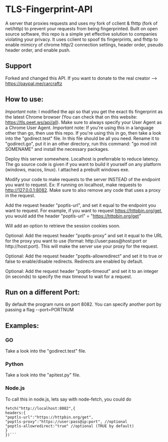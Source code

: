 # TLS-Fingerprint-API

A server that proxies requests and uses my fork of cclient & fhttp (fork of net/http) to prevent your requests from being fingerprinted. Built on open source software, this repo is a simple yet effective solution to companies violating your privacy. It uses cclient to spoof tls fingerprints, and fhttp to enable mimicry of chrome http/2 connection settings, header order, pseudo header order, and enable push.

## Support

Forked and changed this API. If you want to donate to the real creator --> https://paypal.me/carcraftz

## How to use:

*Important* note: I modified the api so that you get the exact tls fingerprint as the latest Chrome browser (You can check that on this website: https://tls.peet.ws/api/all). Make sure to always specify your User Agent as a Chrome User Agent.
*Important* note: If you're using this in a language other than go, then use this repo. If you're using this in go, then take a look into the "godirect.test" file. In this file should be all you need. Rename it to "godirect.go", put it in an other directory, run this command: "go mod init SOMENAME" and install the necessary packages.

Deploy this server somewhere. Localhost is preferrable to reduce latency. The go source code is given if you want to build it yourself on any platform (windows, macos, linux). I attached a prebuilt windows exe.

Modify your code to make requests to the server INSTEAD of the endpoint you want to request. Ex: If running on localhost, make requests to http://127.0.0.1:8082. Make sure to also remove any code that uses a proxy in the request.

Add the request header "poptls-url", and set it equal to the endpoint you want to request. For example, if you want to request https://httpbin.org/get, you would add the header "poptls-url" = "https://httpbin.org/get"

Will add an option to retrieve the session cookies soon.

Optional: Add the request header "poptls-proxy" and set it equal to the URL for the proxy you want to use (format: http://user:pass@host:port or http://host:port). This will make the server use your proxy for the request.

Optional: Add the request header "poptls-allowredirect" and set it to true or false to enable/disable redirects. Redirects are enabled by default.

Optional: Add the request header "poptls-timeout" and set it to an integer (in seconds) to specify the max timeout to wait for a request.



## Run on a different Port:

By default the program runs on port 8082. You can specify another port by passing a flag --port=PORTNUM

## Examples:

### GO

Take a look into the "godirect.test" file.

### Python

Take a look into the "apitest.py" file.

### Node.js

To call this in node.js, lets say with node-fetch, you could do

````
fetch("http://localhost:8082",{
headers:{
"poptls-url":"https://httpbin.org/get",
"poptls-proxy":"https://user:pass@ip:port", //optional
"poptls-allowredirect:"true" //optional (TRUE by default)
}
})```
````
